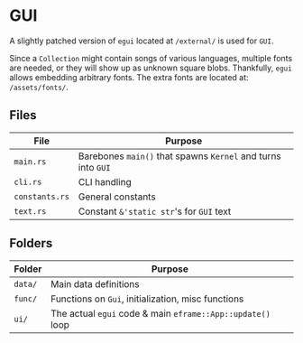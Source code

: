 # GUI
A slightly patched version of `egui` located at `/external/` is used for `GUI`.

Since a `Collection` might contain songs of various languages, multiple fonts are needed, or they will show up as unknown square blobs. Thankfully, `egui` allows embedding arbitrary fonts. The extra fonts are located at: `/assets/fonts/`.

## Files
| File           | Purpose |
|----------------|---------|
| `main.rs`      | Barebones `main()` that spawns `Kernel` and turns into `GUI`
| `cli.rs`       | CLI handling
| `constants.rs` | General constants
| `text.rs`      | Constant `&'static str`'s for `GUI` text

## Folders
| Folder         | Purpose |
|----------------|---------|
| `data/`        | Main data definitions
| `func/`        | Functions on `Gui`, initialization, misc functions
| `ui/`          | The actual `egui` code & main `eframe::App::update()` loop
